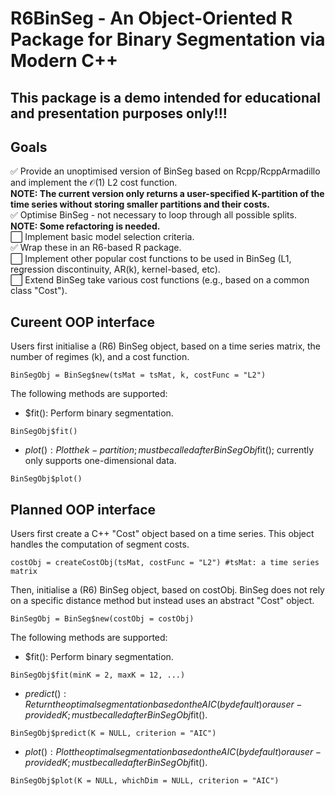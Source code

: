 # R6BinSeg - An Object-Oriented R Package for Binary Segmentation via Modern C++

## This package is a demo intended for educational and presentation purposes only!!!

## Goals

✅ Provide an unoptimised version of BinSeg based on Rcpp/RcppArmadillo and implement the $\mathcal{O}(1)$ L2 cost function.  
**NOTE: The current version only returns a user-specified K-partition of the time series without storing smaller partitions and their costs.**   
✅ Optimise BinSeg - not necessary to loop through all possible splits.    
**NOTE: Some refactoring is needed.**   
⬜ Implement basic model selection criteria.  
✅ Wrap these in an R6-based R package.  
⬜ Implement other popular cost functions to be used in BinSeg (L1, regression discontinuity, AR(k), kernel-based, etc).  
⬜ Extend BinSeg take various cost functions (e.g., based on a common class "Cost").  



## Cureent OOP interface 

Users first initialise a (R6) BinSeg object, based on a time series matrix, the number of regimes (k), and a cost function. 
```
BinSegObj = BinSeg$new(tsMat = tsMat, k, costFunc = "L2")
```
The following methods are supported:

- $fit(): Perform binary segmentation.
```
BinSegObj$fit() 
```
- $plot(): Plot the k-partition; must be called after BinSegObj$fit(); currently only supports one-dimensional data.
```
BinSegObj$plot() 
```



## Planned OOP interface 

Users first create a C++ "Cost" object based on a time series. This object handles the computation of segment costs. 

```
costObj = createCostObj(tsMat, costFunc = "L2") #tsMat: a time series matrix
```
Then, initialise a (R6) BinSeg object, based on costObj. BinSeg does not rely on a specific distance method but instead uses an abstract "Cost" object.
```
BinSegObj = BinSeg$new(costObj = costObj)
```
The following methods are supported:

- $fit(): Perform binary segmentation.
```
BinSegObj$fit(minK = 2, maxK = 12, ...) 
```
- $predict(): Return the optimal segmentation based on the AIC (by default) or a user-provided K; must be called after BinSegObj$fit().
```
BinSegObj$predict(K = NULL, criterion = "AIC")
```
- $plot(): Plot the optimal segmentation based on the AIC (by default) or a user-provided K; must be called after BinSegObj$fit().
```
BinSegObj$plot(K = NULL, whichDim = NULL, criterion = "AIC") 
```
